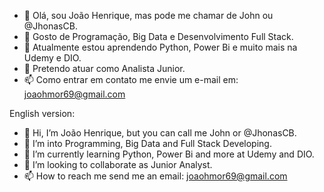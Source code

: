 - 👋 Olá, sou João Henrique, mas pode me chamar de John ou @JhonasCB.
- 👀 Gosto de Programação, Big Data e Desenvolvimento Full Stack.
- 🌱 Atualmente estou aprendendo Python, Power Bi e muito mais na Udemy e DIO.
- 💞️ Pretendo atuar como Analista Junior.
- 📫 Como entrar em contato me envie um e-mail em: joaohmor69@gmail.com


English version:
- 👋 Hi, I’m João Henrique, but you can call me John or @JhonasCB.
- 👀 I’m into Programming, Big Data and Full Stack Developing.
- 🌱 I’m currently learning Python, Power Bi and more at Udemy and DIO.
- 💞️ I’m looking to collaborate as Junior Analyst. 
- 📫 How to reach me send me an email: joaohmor69@gmail.com

<!---
JhonasCB/JhonasCB is a ✨ special ✨ repository because its `README.md` (this file) appears on your GitHub profile.
You can click the Preview link to take a look at your changes.
--->
